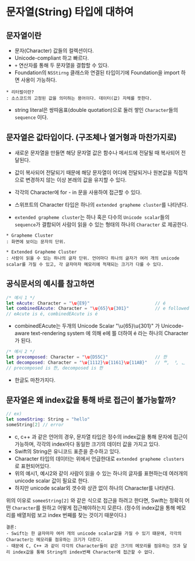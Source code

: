 # 문자열(String) 타입에 대하여

## 문자열이란
-  문자(Character) 값들의 컬렉션이다.
-  Unicode-compliant 하고 빠르다.
-  `+` 연산자를 통해 두 문자열을 결합할 수 있다.
-  Foundation의 `NSStirng` 클래스와 연결된 타입이기에 Foundation을 import 하면 사용이 가능하다.
 
 ```
 * 리터럴이란?
 : 소스코드의 고정된 값을 의미하는 용어이다. 데이터(값) 자체를 뜻한다.
 ```

- string literal은 쌍따옴표(double quotation)으로 둘러 쌓인 `Character`들의 `sequence` 이다.
 
## 문자열은 값타입이다. (구조체나 열거형과 마찬가지로)
- 새로운 문자열을 만들면 해당 문자열 값은 함수나 메서드에 전달될 때 복사되어 전달된다.
- 값이 복사되어 전달되기 때문에 해당 문자열이 어디에 전달되거나 원본값을 직접적으로 변경하지 않는 이상 본래의 값을 유지할 수 있다.
- 각각의 Character에 for - in 문을 사용하여 접근할 수 있다.
 
- 스위프트의 Character 타입은 하나의 `extended grapheme cluster`를 나타낸다.
- `extended grapheme cluster`는 하나 혹은 다수의 `Unicode scalar`들의 `sequence`가 결합되어 사람이 읽을 수 있는 형태의 하나의 `Character` 로 제공한다.

```
* Grapheme Cluster
: 화면에 보이는 문자의 단위.

* Extended Grapheme Cluster
: 사람이 읽을 수 있는 하나의 글자 단위. 언어마다 하나의 글자가 여러 개의 unicode scalar를 가질 수 있고, 각 글자마자 메모리에 적재되는 크기가 다를 수 있다.
```


 
## 공식문서의 예시를 참고하면

```swift
/* 예시 1 */
let eAcute: Character = "\u{E9}"                         // é
let combinedEAcute: Character = "\u{65}\u{301}"          // e followed by
// eAcute is é, combinedEAcute is é
```
- combinedEAcute는 두개의 Unicode Scalar "\u{65}\u{301}" 가 Unicode-aware text-rendering system 에 의해 e에  ́를 더하여 é 라는 하나의 Character가 된다.

```swift
/* 예시 2 */
let precomposed: Character = "\u{D55C}"                  // 한
let decomposed: Character = "\u{1112}\u{1161}\u{11AB}"   // ᄒ, ᅡ, ᆫ
// precomposed is 한, decomposed is 한
```
- 한글도 마찬가지다.

## 문자열은 왜 index값을 통해 바로 접근이 불가능할까?

```swift
// ex)
let someString: String = "hello"
someString[2] // error
```

- c, c++ 과 같은 언어의 경우, 문자열 타입은 정수의 index값을 통해 문자에 접근이 가능하며, 각각의 index마다 동일한 크기의 데이터 값을 가지고 있다.
- Swift의 String은 유니코드 표준을 준수하고 있다.
- Character 타입의 데이터는 위에서 언급한대로 `extended grapheme clusters` 로 표현되어있다.
- 위의 예시1, 예시2와 같이 사람이 읽을 수 있는 하나의 글자를 표현하는데 여러개의 unicode scalar 값이 필요로 한다.
- 하지만 unicode scalar외 갯수와 상관 없이 하나의 Character를 나타낸다.

위의 이유로 `someeString[2]` 와 같은 식으로 접근을 하려고 한다면, Swift는 정확히 어떤 `Character`를 원하고 어떻게 접근해야하는지 모른다.
(정수의 index값을 통해 메모리를 배열처럼 보고 index 번째를 찾는 것이기 때문이다.)

```
결론: 
- Swift는 한 글자마자 여러 개의 unicode scalar값을 가질 수 있기 떄문에, 각각의 Character는 메모리를 점유하는 크기가 다르다. 
- 때문에 C, C++ 과 같이 각각의 Character들이 같은 크기의 메모리를 점유하는 것과 달리 index값을 통해 String의 index번째 Character에 접근할 수 없다.
```


